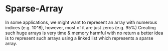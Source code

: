 # Sparse-Array
In some applications, we might want to represent an array with numerous indices (e.g. 10^8), however, most of it are just zeros (e.g. 95%)
Creating such huge arrays is very time & memory harmful with no return a better idea is to represent such arrays using a linked list which represents a sparse array.
